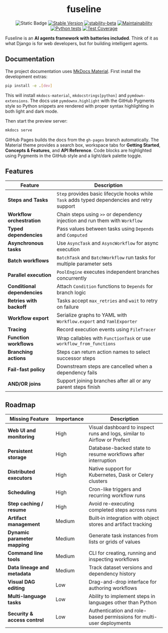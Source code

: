 <div align="center">

# fuseline

![Static Badge](https://img.shields.io/badge/Python-%3E%3D3.10-blue?logo=python&logoColor=white)
[![Stable Version](https://img.shields.io/pypi/v/fuseline?color=blue)](https://pypi.org/project/fuseline/)
[![stability-beta](https://img.shields.io/badge/stability-beta-33bbff.svg)](https://github.com/mkenney/software-guides/blob/master/STABILITY-BADGES.md#beta)
[![Maintainability](https://api.codeclimate.com/v1/badges/ffcc038906c2c7e2274f/maintainability)](https://codeclimate.com/github/jsam/fuseline/maintainability)
[![Python tests](https://github.com/jsam/fuseline/actions/workflows/python-tests.yml/badge.svg?branch=main)](https://github.com/jsam/fuseline/actions/workflows/python-tests.yml)
[![Test Coverage](https://api.codeclimate.com/v1/badges/ffcc038906c2c7e2274f/test_coverage)](https://codeclimate.com/github/jsam/fuseline/test_coverage)
</div>

Fuseline is an **AI agents framework with batteries included**. Think of it as
what Django is for web developers, but for building intelligent agents.

## Documentation

The project documentation uses [MkDocs Material](https://squidfunk.github.io/mkdocs-material/).
First install the development extras:

```bash
pip install -e .[dev]
```

This will install `mkdocs-material`, `mkdocstrings[python]` and
`pymdown-extensions`. The docs use `pymdownx.highlight` with the
GitHub Pygments style so Python snippets are rendered
with proper syntax highlighting in both light and dark mode.

Then start the preview server:

```bash
mkdocs serve
```

GitHub Pages builds the docs from the `gh-pages` branch automatically.
The Material theme provides a search box, workspace tabs for
**Getting Started**, **Concepts & Features**, and **API Reference**.
Code blocks are highlighted using Pygments in the GitHub style and a
light/dark palette toggle.
## Features

| Feature | Description |
|---------|-------------|
| **Steps and Tasks** | `Step` provides basic lifecycle hooks while `Task` adds typed dependencies and retry support |
| **Workflow orchestration** | Chain steps using `>>` or dependency injection and run them with `Workflow` |
| **Typed dependencies** | Pass values between tasks using `Depends` and `Computed` |
| **Asynchronous tasks** | Use `AsyncTask` and `AsyncWorkflow` for async execution |
| **Batch workflows** | `BatchTask` and `BatchWorkflow` run tasks for multiple parameter sets |
| **Parallel execution** | `PoolEngine` executes independent branches concurrently |
| **Conditional dependencies** | Attach `Condition` functions to `Depends` for branch logic |
| **Retries with backoff** | Tasks accept `max_retries` and `wait` to retry on failure |
| **Workflow export** | Serialize graphs to YAML with `Workflow.export` and `YamlExporter` |
| **Tracing** | Record execution events using `FileTracer` |
| **Function workflows** | Wrap callables with `FunctionTask` or use `workflow_from_functions` |
| **Branching actions** | Steps can return action names to select successor steps |
| **Fail-fast policy** | Downstream steps are cancelled when a dependency fails |
| **AND/OR joins** | Support joining branches after all or any parent steps finish |

## Roadmap

| Missing Feature | Importance | Description |
|-----------------|------------|-------------|
| **Web UI and monitoring** | High | Visual dashboard to inspect runs and logs, similar to Airflow or Prefect |
| **Persistent storage** | High | Database-backed state to resume workflows after interruption |
| **Distributed executors** | High | Native support for Kubernetes, Dask or Celery clusters |
| **Scheduling** | High | Cron-like triggers and recurring workflow runs |
| **Step caching / resume** | High | Avoid re-executing completed steps across runs |
| **Artifact management** | Medium | Built‑in integration with object stores and artifact tracking |
| **Dynamic parameter mapping** | Medium | Generate task instances from lists or grids of values |
| **Command line tools** | Medium | CLI for creating, running and inspecting workflows |
| **Data lineage and metadata** | Medium | Track dataset versions and dependency history |
| **Visual DAG editing** | Low | Drag-and-drop interface for authoring workflows |
| **Multi-language tasks** | Low | Ability to implement steps in languages other than Python |
| **Security & access control** | Low | Authentication and role-based permissions for multi-user deployments |


